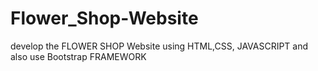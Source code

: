 # Flower_Shop-Website
 develop the FLOWER SHOP Website using HTML,CSS, JAVASCRIPT and also use Bootstrap FRAMEWORK

